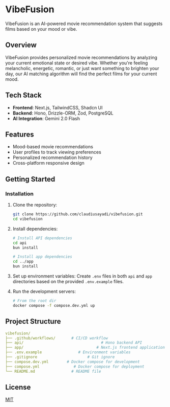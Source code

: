 # VibeFusion

VibeFusion is an AI-powered movie recommendation system that suggests films based on your mood or vibe.

## Overview

VibeFusion provides personalized movie recommendations by analyzing your current emotional state or desired vibe. Whether you're feeling melancholic, energetic, romantic, or just want something to brighten your day, our AI matching algorithm will find the perfect films for your current mood.

## Tech Stack

- **Frontend**: Next.js, TailwindCSS, Shadcn UI
- **Backend**: Hono, Drizzle-ORM, Zod, PostgreSQL
- **AI Integration**: Gemini 2.0 Flash

## Features

- Mood-based movie recommendations
- User profiles to track viewing preferences
- Personalized recommendation history
- Cross-platform responsive design

## Getting Started

### Installation

1. Clone the repository:

   ```bash
   git clone https://github.com/claudiusayadi/vibefusion.git
   cd vibefusion
   ```

2. Install dependencies:

   ```bash
   # Install API dependencies
   cd api
   bun install

   # Install app dependencies
   cd ../app
   bun install
   ```

3. Set up environment variables:
   Create `.env` files in both `api` and `app` directories based on the provided `.env.example` files.

4. Run the development servers:

   ```bash
   # From the root dir
   docker compose -f compose.dev.yml up
   ```

## Project Structure

```yml
vibefusion/
├── .github/workflows/       # CI/CD workflow
├── api/                                  # Hono backend API
├── app/                                # Next.js frontend application
├── .env.example                # Environment variables
├── .gitignore                      # Git ignore
├── compose.dev.yml        # Docker compose for development
├── compose.yml               # Docker compose for deployment
└── README.md                # README file
```

## License

[MIT](LICENSE)
